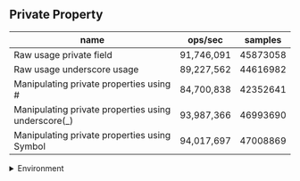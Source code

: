 ## Private Property

|name|ops/sec|samples|
|-|-|-|
|Raw usage private field|91,746,091|45873058|
|Raw usage underscore usage|89,227,562|44616982|
|Manipulating private properties using #|84,700,838|42352641|
|Manipulating private properties using underscore(_)|93,987,366|46993690|
|Manipulating private properties using Symbol|94,017,697|47008869|


<details>
<summary>Environment</summary>

* __Machine:__ linux x64 | 4 vCPUs | 7.6GB Mem
* __Run:__ Thu Sep 04 2025 18:42:21 GMT+0000 (Coordinated Universal Time)
* __Node:__ `v23.0.0`
</details>

<!--
{"environment":{"platform":"linux","arch":"x64","cpus":4,"totalMemory":7.597843170166016},"benchmarks":[{"name":"Raw usage private field","samples":45873058,"opsSec":91746091.77903177},{"name":"Raw usage underscore usage","samples":44616982,"opsSec":89227562.27931671},{"name":"Manipulating private properties using #","samples":42352641,"opsSec":84700838.25522178},{"name":"Manipulating private properties using underscore(_)","samples":46993690,"opsSec":93987366.46581924},{"name":"Manipulating private properties using Symbol","samples":47008869,"opsSec":94017697.76042534}]}-->
